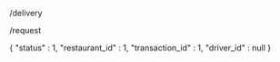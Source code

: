 /delivery

/request

{
    "status" : 1,
    "restaurant_id" : 1,
    "transaction_id" : 1,
    "driver_id" : null
}